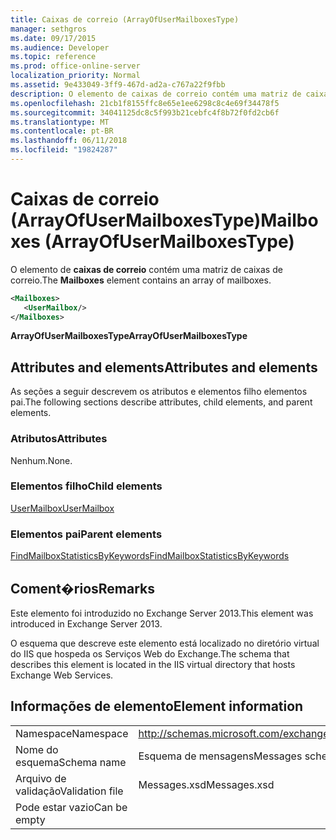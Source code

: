 ```yaml
---
title: Caixas de correio (ArrayOfUserMailboxesType)
manager: sethgros
ms.date: 09/17/2015
ms.audience: Developer
ms.topic: reference
ms.prod: office-online-server
localization_priority: Normal
ms.assetid: 9e433049-3ff9-467d-ad2a-c767a22f9fbb
description: O elemento de caixas de correio contém uma matriz de caixas de correio.
ms.openlocfilehash: 21cb1f8155ffc8e65e1ee6298c8c4e69f34478f5
ms.sourcegitcommit: 34041125dc8c5f993b21cebfc4f8b72f0fd2cb6f
ms.translationtype: MT
ms.contentlocale: pt-BR
ms.lasthandoff: 06/11/2018
ms.locfileid: "19824287"
---
```

# <a name="mailboxes-arrayofusermailboxestype"></a><span data-ttu-id="00d1c-103">Caixas de correio (ArrayOfUserMailboxesType)</span><span class="sxs-lookup"><span data-stu-id="00d1c-103">Mailboxes (ArrayOfUserMailboxesType)</span></span>

<span data-ttu-id="00d1c-104">O elemento de **caixas de correio** contém uma matriz de caixas de correio.</span><span class="sxs-lookup"><span data-stu-id="00d1c-104">The **Mailboxes** element contains an array of mailboxes.</span></span> 
  
```XML
<Mailboxes>
   <UserMailbox/>
</Mailboxes>
```

<span data-ttu-id="00d1c-105">**ArrayOfUserMailboxesType**</span><span class="sxs-lookup"><span data-stu-id="00d1c-105">**ArrayOfUserMailboxesType**</span></span>

## <a name="attributes-and-elements"></a><span data-ttu-id="00d1c-106">Attributes and elements</span><span class="sxs-lookup"><span data-stu-id="00d1c-106">Attributes and elements</span></span>

<span data-ttu-id="00d1c-107">As seções a seguir descrevem os atributos e elementos filho elementos pai.</span><span class="sxs-lookup"><span data-stu-id="00d1c-107">The following sections describe attributes, child elements, and parent elements.</span></span>
  
### <a name="attributes"></a><span data-ttu-id="00d1c-108">Atributos</span><span class="sxs-lookup"><span data-stu-id="00d1c-108">Attributes</span></span>

<span data-ttu-id="00d1c-109">Nenhum.</span><span class="sxs-lookup"><span data-stu-id="00d1c-109">None.</span></span>
  
### <a name="child-elements"></a><span data-ttu-id="00d1c-110">Elementos filho</span><span class="sxs-lookup"><span data-stu-id="00d1c-110">Child elements</span></span>

[<span data-ttu-id="00d1c-111">UserMailbox</span><span class="sxs-lookup"><span data-stu-id="00d1c-111">UserMailbox</span></span>](usermailbox.md)
  
### <a name="parent-elements"></a><span data-ttu-id="00d1c-112">Elementos pai</span><span class="sxs-lookup"><span data-stu-id="00d1c-112">Parent elements</span></span>

[<span data-ttu-id="00d1c-113">FindMailboxStatisticsByKeywords</span><span class="sxs-lookup"><span data-stu-id="00d1c-113">FindMailboxStatisticsByKeywords</span></span>](findmailboxstatisticsbykeywords.md)
  
## <a name="remarks"></a><span data-ttu-id="00d1c-114">Coment�rios</span><span class="sxs-lookup"><span data-stu-id="00d1c-114">Remarks</span></span>

<span data-ttu-id="00d1c-115">Este elemento foi introduzido no Exchange Server 2013.</span><span class="sxs-lookup"><span data-stu-id="00d1c-115">This element was introduced in Exchange Server 2013.</span></span>
  
<span data-ttu-id="00d1c-116">O esquema que descreve este elemento está localizado no diretório virtual do IIS que hospeda os Serviços Web do Exchange.</span><span class="sxs-lookup"><span data-stu-id="00d1c-116">The schema that describes this element is located in the IIS virtual directory that hosts Exchange Web Services.</span></span>
  
## <a name="element-information"></a><span data-ttu-id="00d1c-117">Informações de elemento</span><span class="sxs-lookup"><span data-stu-id="00d1c-117">Element information</span></span>

|||
|:-----|:-----|
|<span data-ttu-id="00d1c-118">Namespace</span><span class="sxs-lookup"><span data-stu-id="00d1c-118">Namespace</span></span>  <br/> |http://schemas.microsoft.com/exchange/services/2006/messages  <br/> |
|<span data-ttu-id="00d1c-119">Nome do esquema</span><span class="sxs-lookup"><span data-stu-id="00d1c-119">Schema name</span></span>  <br/> |<span data-ttu-id="00d1c-120">Esquema de mensagens</span><span class="sxs-lookup"><span data-stu-id="00d1c-120">Messages schema</span></span>  <br/> |
|<span data-ttu-id="00d1c-121">Arquivo de validação</span><span class="sxs-lookup"><span data-stu-id="00d1c-121">Validation file</span></span>  <br/> |<span data-ttu-id="00d1c-122">Messages.xsd</span><span class="sxs-lookup"><span data-stu-id="00d1c-122">Messages.xsd</span></span>  <br/> |
|<span data-ttu-id="00d1c-123">Pode estar vazio</span><span class="sxs-lookup"><span data-stu-id="00d1c-123">Can be empty</span></span>  <br/> ||
   

